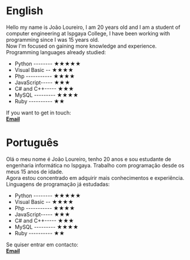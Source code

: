 <h1>English</h1>
<p>Hello my name is João Loureiro, I am 20 years old and I am a student of computer engineering at Ispgaya College, I have been working with programming since I was 15 years old.<br>
Now I'm focused on gaining more knowledge and experience.<br>
Programming languages already studied:</p>

- Python -------- ★★★★★
- Visual Basic -- ★★★★
- Php ----------- ★★★★
- JavaScript----- ★★★
- C# and C++----- ★★★
- MySQL --------- ★★★★
- Ruby ---------- ★★

If you want to get in touch:<br>
<a href="mailto:joaoloureiro2002@hotmail.com"><b>Email</b></a>
<h1>Português</h1>
<p>Olá o meu nome é João Loureiro, tenho 20 anos e sou estudante de engenharia informática no Ispgaya. Trabalho com programação desde os meus 15 anos de idade.<br>
Agora estou concentrado em adquirir mais conhecimentos e experiência.<br>
Linguagens de programação já estudadas:</p>

- Python -------- ★★★★★
- Visual Basic -- ★★★★
- Php ----------- ★★★★
- JavaScript----- ★★★
- C# and C++----- ★★★
- MySQL --------- ★★★★
- Ruby ---------- ★★

Se quiser entrar em contacto:<br>
<a href="mailto: joaoloureiro2002@hotmail.com"><b>Email</b></a>
